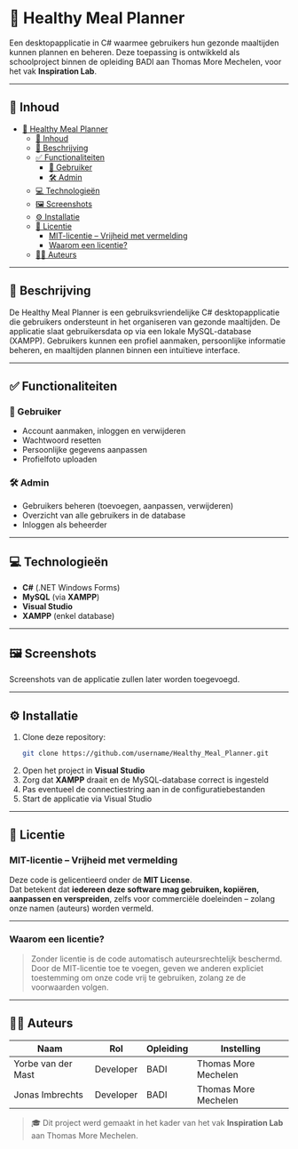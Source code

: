 # 🥗 Healthy Meal Planner

Een desktopapplicatie in C# waarmee gebruikers hun gezonde maaltijden kunnen plannen en beheren. Deze toepassing is ontwikkeld als schoolproject binnen de opleiding BADI aan Thomas More Mechelen, voor het vak **Inspiration Lab**.

---

## 📌 Inhoud

- [🥗 Healthy Meal Planner](#-healthy-meal-planner)
  - [📌 Inhoud](#-inhoud)
  - [📖 Beschrijving](#-beschrijving)
  - [✅ Functionaliteiten](#-functionaliteiten)
    - [👤 Gebruiker](#-gebruiker)
    - [🛠️ Admin](#️-admin)
  - [💻 Technologieën](#-technologieën)
  - [🖼️ Screenshots](#️-screenshots)
  - [⚙️ Installatie](#️-installatie)
  - [📄 Licentie](#-licentie)
    - [MIT-licentie – Vrijheid met vermelding](#mit-licentie--vrijheid-met-vermelding)
    - [Waarom een licentie?](#waarom-een-licentie)
  - [🧑‍💻 Auteurs](#-auteurs)

---

## 📖 Beschrijving

De Healthy Meal Planner is een gebruiksvriendelijke C# desktopapplicatie die gebruikers ondersteunt in het organiseren van gezonde maaltijden. De applicatie slaat gebruikersdata op via een lokale MySQL-database (XAMPP). Gebruikers kunnen een profiel aanmaken, persoonlijke informatie beheren, en maaltijden plannen binnen een intuïtieve interface.

---

## ✅ Functionaliteiten

### 👤 Gebruiker

- Account aanmaken, inloggen en verwijderen  
- Wachtwoord resetten  
- Persoonlijke gegevens aanpassen  
- Profielfoto uploaden  

### 🛠️ Admin

- Gebruikers beheren (toevoegen, aanpassen, verwijderen)  
- Overzicht van alle gebruikers in de database  
- Inloggen als beheerder  

---

## 💻 Technologieën

- **C#** (.NET Windows Forms)  
- **MySQL** (via **XAMPP**)  
- **Visual Studio**  
- **XAMPP** (enkel database)  

---

## 🖼️ Screenshots

Screenshots van de applicatie zullen later worden toegevoegd.

---

## ⚙️ Installatie

1. Clone deze repository:
   ```bash
   git clone https://github.com/username/Healthy_Meal_Planner.git
   ```
2. Open het project in **Visual Studio**  
3. Zorg dat **XAMPP** draait en de MySQL-database correct is ingesteld  
4. Pas eventueel de connectiestring aan in de configuratiebestanden  
5. Start de applicatie via Visual Studio

---

## 📄 Licentie

### MIT-licentie – Vrijheid met vermelding

Deze code is gelicentieerd onder de **MIT License**.  
Dat betekent dat **iedereen deze software mag gebruiken, kopiëren, aanpassen en verspreiden**, zelfs voor commerciële doeleinden – zolang onze namen (auteurs) worden vermeld.

---

### Waarom een licentie?

> Zonder licentie is de code automatisch auteursrechtelijk beschermd.  
> Door de MIT-licentie toe te voegen, geven we anderen expliciet toestemming om onze code vrij te gebruiken, zolang ze de voorwaarden volgen.

---

## 🧑‍💻 Auteurs

| Naam               | Rol        | Opleiding | Instelling            |
|--------------------|------------|-----------|------------------------|
| Yorbe van der Mast | Developer  | BADI      | Thomas More Mechelen  |
| Jonas Imbrechts    | Developer  | BADI      | Thomas More Mechelen  |

> 🎓 Dit project werd gemaakt in het kader van het vak **Inspiration Lab** aan Thomas More Mechelen.
